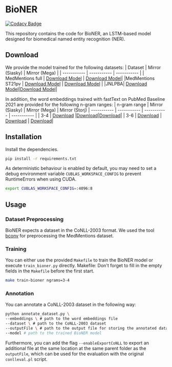 # BioNER

[![Codacy Badge](https://api.codacy.com/project/badge/Grade/df563aa0aa3f49a19e7c8f09df13ae20)](https://app.codacy.com/gh/phil1995/BioNER?utm_source=github.com&utm_medium=referral&utm_content=phil1995/BioNER&utm_campaign=Badge_Grade_Settings)

This repository contains the code for BioNER, an LSTM-based model designed for biomedical named entity recognition (NER).

## Download
We provide the model trained for the following datasets:
| Dataset    | Mirror (Siasky) | Mirror (Mega) |
| ----------- | ----------- | ----------- | 
| MedMentions full | [Download Model](https://siasky.net/EADOnHwSSUVCDfSjIoHCxhkw9KQ3S89dFq_4X8a7QH__Wg) | [Download Model](https://mega.nz/file/axtXRKqC#jWBkkdJJbHjisxZ5XApUsQ0F-wV6DmLCZLyJ8XcJu8o)|
|MedMentions ST21pv | [Download Model](https://siasky.net/EADk7C5dMS6ghnqvgtSAxokLK2lyWgUJW0FnjclWOvj7sQ) | [Download Model](https://mega.nz/file/25lBTIrT#7STIRpqm7tMJ09R9lm4Oa7UKAzst0dLyH3Cl0r19KGs) |
|JNLPBA| [Download Model](https://siasky.net/EAArlhw5cwh0OVX3TX65jZLQWcAxCfJpowJjINAR20_PqA)|[Download Model](https://mega.nz/file/Lx0xSQwT#FTpxQNIOJcm5oq5Uj10xrWQ-elZhef5b5sbPCHs5-6w)|

In addition, the word embeddings trained with fastText on PubMed Baseline 2021 are provided for the following n-gram ranges:
| n-gram  range    | Mirror (Siasky) | Mirror (Mega) | Mirror (Storj)
| ----------- | ----------- | ----------- | ----------- |
| 3-4      | [Download](https://siasky.net/nACvdmBnYm86RAGGvsJLCaIDM2wCDoZK9Yy9_lLp9phgXA) |[Download](https://mega.nz/file/ug9mGTTD#YeFFChChTL5ovZQPA84TH9jHvtdunpj8dJQG4SZ3C2U)|[Download](https://link.eu1.storjshare.io/jwsdq7ymfcnyxnqacofyckxjvyva/bioner%2Fpubmed.fasttext.3-4ngrams.neg5.1e-5_subs.bin)|
| 3-6   | [Download](https://siasky.net/nABUQPit8DTupo4eqidWdWIC9cozk14PiP8eIw2yYNB-BA) | [Download](https://mega.nz/file/ik0hlSyZ#Zjy_whOJtXdt4j8zxC6q9dl7E8lGpXDeCa9lqcw8kTQ) | [Download](https://link.eu1.storjshare.io/jxuer75wl52ijimisfsmwy46lpra/bioner%2Fpubmed.fasttext.3-6ngrams.neg5.1e-5_subs.bin)|

## Installation
Install the dependencies.

```sh
pip install -r requirements.txt
```

As deterministic behaviour is enabled by default, you may need to set a debug environment variable `CUBLAS_WORKSPACE_CONFIG` to prevent RuntimeErrors when using CUDA.
```sh
export CUBLAS_WORKSPACE_CONFIG=:4096:8
```

## Usage
### Dataset Preprocessing
BioNER expects a dataset in the CoNLL-2003 format.
We used the tool [bconv](https://github.com/lfurrer/bconv) for preprocessing the MedMentions dataset.

### Training
You can either use the provided `Makefile` to train the BioNER model or execute `train_bioner.py` directly.
Makefile:
Don't forget to fill in the empty fields in the `Makefile` before the first start.
```sh
make train-bioner ngrams=3-4
```

### Annotation
You can annotate a CoNLL-2003 dataset in the following way:
```sh
python annotate_dataset.py \
--embeddings \ # path to the word embeddings file 
--dataset \ # path to the CoNLL-2003 dataset
--outputFile \ # path to the output file for storing the annotated dataset
--model # path to the trained BioNER model
```
Furthermore, you can add the flag `--enableExportCoNLL` to export an additional file at the same location at the same parent folder as the `outputFile`, which can be used for the evaluation with the original `conlleval.pl` script.

